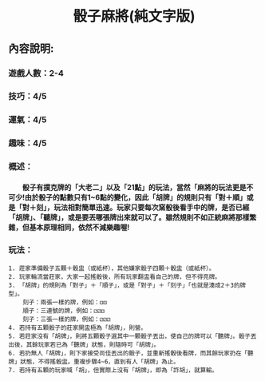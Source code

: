 ﻿# <center>骰子麻將(純文字版)</center>

## 內容說明:
### 遊戲人數：2-4
### 技巧：4/5 
### 運氣：4/5 
### 趣味：4/5
### 概述：
#### &emsp;&emsp;骰子有撲克牌的「大老二」以及「21點」的玩法，當然「麻將的玩法更是不可少!由於骰子的點數只有1~6點的變化，因此「胡牌」的規則只有「對＋順」或是「對＋刻」，玩法相對簡單迅速。玩家只要每次窯骰後看手中的牌，是否已經「胡牌」、「聽牌」，或是要丟哪張牌出來就可以了。雖然規則不如正統麻將那樣繁雜，但基本原理相同，依然不減樂趣喔!

### 玩法：
	1. 莊家準備骰子五顆＋骰盅（或紙杯），其他嫌家骰子四顆＋骰盅（或紙杯）。
	2. 玩家輪流當莊家，大家一起搖骰後，所有玩家翻盅看自己的牌，但不得亮牌。
	3. 「胡牌」的規則為「對子」＋「順子」，或是「對子」＋「刻子」「也就是湊成2＋3的牌型」。
		刻子：兩張一樣的牌，例如：⚃⚃
		順子：三連號的牌，例如：⚁⚂⚃
		刻子：三張一樣的牌，例如：⚂⚂⚂
	4. 若持有五顆骰子的莊家開盅極為「胡牌」，則營。
	5. 若莊家沒有「胡牌」，則將五顆骰子選其中一顆骰子丟出，使自己的牌可以「聽牌」。骰子丟出後，其餘玩家若已為「聽牌」狀態，則隨時可「胡牌」。
	6. 若扔無人「胡牌」，則下家接受尚佳丟出的骰子，並重新搖骰後看牌，而其餘玩家扔在「聽牌」狀態，不得搖骰盅。重複步驟4~6，直到有人「胡牌」為止。
	7. 若持有五顆的玩家喊「胡」，但實際上沒有「胡牌」，即為「詐胡」，就算輸。